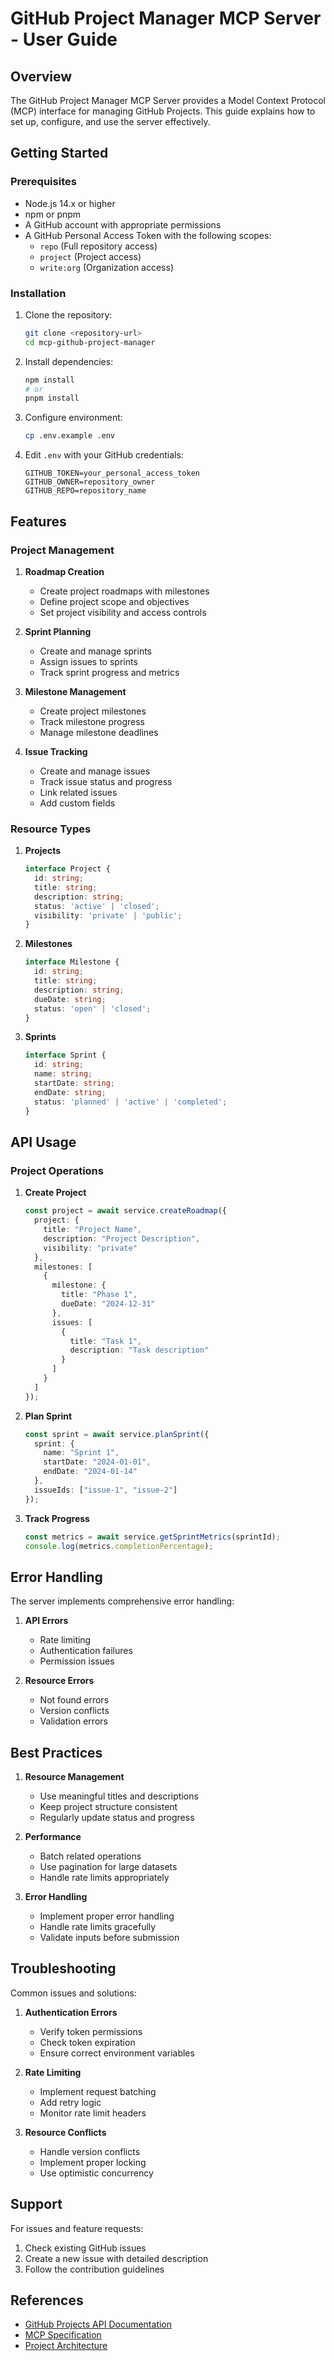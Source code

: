 # GitHub Project Manager MCP Server - User Guide

## Overview

The GitHub Project Manager MCP Server provides a Model Context Protocol (MCP) interface for managing GitHub Projects. This guide explains how to set up, configure, and use the server effectively.

## Getting Started

### Prerequisites

- Node.js 14.x or higher
- npm or pnpm
- A GitHub account with appropriate permissions
- A GitHub Personal Access Token with the following scopes:
  - `repo` (Full repository access)
  - `project` (Project access)
  - `write:org` (Organization access)

### Installation

1. Clone the repository:
   ```bash
   git clone <repository-url>
   cd mcp-github-project-manager
   ```

2. Install dependencies:
   ```bash
   npm install
   # or
   pnpm install
   ```

3. Configure environment:
   ```bash
   cp .env.example .env
   ```

4. Edit `.env` with your GitHub credentials:
   ```env
   GITHUB_TOKEN=your_personal_access_token
   GITHUB_OWNER=repository_owner
   GITHUB_REPO=repository_name
   ```

## Features

### Project Management

1. **Roadmap Creation**
   - Create project roadmaps with milestones
   - Define project scope and objectives
   - Set project visibility and access controls

2. **Sprint Planning**
   - Create and manage sprints
   - Assign issues to sprints
   - Track sprint progress and metrics

3. **Milestone Management**
   - Create project milestones
   - Track milestone progress
   - Manage milestone deadlines

4. **Issue Tracking**
   - Create and manage issues
   - Track issue status and progress
   - Link related issues
   - Add custom fields

### Resource Types

1. **Projects**
   ```typescript
   interface Project {
     id: string;
     title: string;
     description: string;
     status: 'active' | 'closed';
     visibility: 'private' | 'public';
   }
   ```

2. **Milestones**
   ```typescript
   interface Milestone {
     id: string;
     title: string;
     description: string;
     dueDate: string;
     status: 'open' | 'closed';
   }
   ```

3. **Sprints**
   ```typescript
   interface Sprint {
     id: string;
     name: string;
     startDate: string;
     endDate: string;
     status: 'planned' | 'active' | 'completed';
   }
   ```

## API Usage

### Project Operations

1. **Create Project**
   ```typescript
   const project = await service.createRoadmap({
     project: {
       title: "Project Name",
       description: "Project Description",
       visibility: "private"
     },
     milestones: [
       {
         milestone: {
           title: "Phase 1",
           dueDate: "2024-12-31"
         },
         issues: [
           {
             title: "Task 1",
             description: "Task description"
           }
         ]
       }
     ]
   });
   ```

2. **Plan Sprint**
   ```typescript
   const sprint = await service.planSprint({
     sprint: {
       name: "Sprint 1",
       startDate: "2024-01-01",
       endDate: "2024-01-14"
     },
     issueIds: ["issue-1", "issue-2"]
   });
   ```

3. **Track Progress**
   ```typescript
   const metrics = await service.getSprintMetrics(sprintId);
   console.log(metrics.completionPercentage);
   ```

## Error Handling

The server implements comprehensive error handling:

1. **API Errors**
   - Rate limiting
   - Authentication failures
   - Permission issues

2. **Resource Errors**
   - Not found errors
   - Version conflicts
   - Validation errors

## Best Practices

1. **Resource Management**
   - Use meaningful titles and descriptions
   - Keep project structure consistent
   - Regularly update status and progress

2. **Performance**
   - Batch related operations
   - Use pagination for large datasets
   - Handle rate limits appropriately

3. **Error Handling**
   - Implement proper error handling
   - Handle rate limits gracefully
   - Validate inputs before submission

## Troubleshooting

Common issues and solutions:

1. **Authentication Errors**
   - Verify token permissions
   - Check token expiration
   - Ensure correct environment variables

2. **Rate Limiting**
   - Implement request batching
   - Add retry logic
   - Monitor rate limit headers

3. **Resource Conflicts**
   - Handle version conflicts
   - Implement proper locking
   - Use optimistic concurrency

## Support

For issues and feature requests:
1. Check existing GitHub issues
2. Create a new issue with detailed description
3. Follow the contribution guidelines

## References

- [GitHub Projects API Documentation](https://docs.github.com/en/rest/projects)
- [MCP Specification](https://modelcontextprotocol.io)
- [Project Architecture](ARCHITECTURE.md)